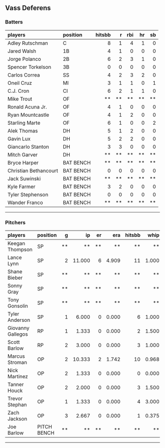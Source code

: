 ## Vass Deferens

### Batters

 
|players               |position  | hitsbb|  r| rbi| hr| sb| 
|:---------------------|:---------|------:|--:|---:|--:|--:| 
|Adley Rutschman       |C         |      8|  1|   4|  1|  0| 
|Jared Walsh           |1B        |      4|  1|   0|  0|  0| 
|Jorge Polanco         |2B        |      6|  2|   3|  1|  0| 
|Spencer Torkelson     |3B        |      0|  0|   0|  0|  0| 
|Carlos Correa         |SS        |      4|  2|   3|  2|  0| 
|Oneil Cruz            |MI        |      3|  1|   1|  0|  1| 
|C.J. Cron             |CI        |      6|  2|   1|  1|  0| 
|Mike Trout            |OF        |     **| **|  **| **| **| 
|Ronald Acuna Jr.      |OF        |      4|  1|   0|  0|  0| 
|Ryan Mountcastle      |OF        |      4|  1|   2|  0|  0| 
|Starling Marte        |OF        |      6|  1|   0|  0|  2| 
|Alek Thomas           |DH        |      5|  1|   2|  0|  0| 
|Gavin Lux             |DH        |      5|  2|   2|  0|  0| 
|Giancarlo Stanton     |DH        |      3|  3|   0|  0|  0| 
|Mitch Garver          |DH        |     **| **|  **| **| **| 
|Bryce Harper          |BAT BENCH |     **| **|  **| **| **| 
|Christian Bethancourt |BAT BENCH |      0|  0|   0|  0|  0| 
|Jack Suwinski         |BAT BENCH |     **| **|  **| **| **| 
|Kyle Farmer           |BAT BENCH |      3|  2|   0|  0|  0| 
|Tyler Stephenson      |BAT BENCH |      0|  0|   0|  0|  0| 
|Wander Franco         |BAT BENCH |     **| **|  **| **| **| 


* * *

### Pitchers

 
|players           |position    |  g|     ip| er|   era| hitsbb|  whip| so|  w| sv| 
|:-----------------|:-----------|--:|------:|--:|-----:|------:|-----:|--:|--:|--:| 
|Keegan Thompson   |SP          | **|     **| **|    **|     **|    **| **| **| **| 
|Lance Lynn        |SP          |  2| 11.000|  6| 4.909|     11| 1.000| 12|  0|  0| 
|Shane Bieber      |SP          | **|     **| **|    **|     **|    **| **| **| **| 
|Sonny Gray        |SP          | **|     **| **|    **|     **|    **| **| **| **| 
|Tony Gonsolin     |SP          | **|     **| **|    **|     **|    **| **| **| **| 
|Tyler Anderson    |SP          |  1|  6.000|  0| 0.000|      6| 1.000|  6|  0|  0| 
|Giovanny Gallegos |RP          |  1|  1.333|  0| 0.000|      2| 1.500|  1|  0|  0| 
|Scott Barlow      |RP          |  2|  3.000|  0| 0.000|      3| 1.000|  1|  1|  0| 
|Marcus Stroman    |OP          |  2| 10.333|  2| 1.742|     10| 0.968| 11|  0|  0| 
|Nick Martinez     |OP          |  2|  1.333|  0| 0.000|      0| 0.000|  0|  0|  0| 
|Tanner Houck      |OP          |  2|  2.000|  0| 0.000|      3| 1.500|  1|  0|  0| 
|Trevor Stephan    |OP          |  1|  1.333|  0| 0.000|      4| 3.000|  2|  1|  0| 
|Zach Jackson      |OP          |  3|  2.667|  0| 0.000|      1| 0.375|  5|  0|  1| 
|Joe Barlow        |PITCH BENCH | **|     **| **|    **|     **|    **| **| **| **| 


* * *


